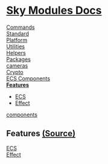 <!--- This Features was auto-generated using "pnpm exec sky readme" --> 

# [Sky Modules Docs](../README.md)

[Commands](..%2Fcommands%2FREADME.md)   
[Standard](..%2Fstandard%2FREADME.md)   
[Platform](..%2Fplatform%2FREADME.md)   
[Utilities](..%2Futilities%2FREADME.md)   
[Helpers](..%2Fhelpers%2FREADME.md)   
[Packages](..%2Fpkgs%2FREADME.md)   
[cameras](..%2Fcameras%2FREADME.md)   
[Crypto](..%2Fcrypto%2FREADME.md)   
[ECS Components](..%2Fecs%2FREADME.md)   
**[Features](..%2Ffeatures%2FREADME.md)**   
* [ECS](..%2Ffeatures%2Fecs%2FREADME.md)
* [Effect](..%2Ffeatures%2Feffect%2FREADME.md)
  
[components](..%2Freact%2Fcomponents%2FREADME.md)   

## Features [(Source)](..%2Ffeatures%2F)

[ECS](..%2Ffeatures%2Fecs%2FREADME.md)   
[Effect](..%2Ffeatures%2Feffect%2FREADME.md)   
  